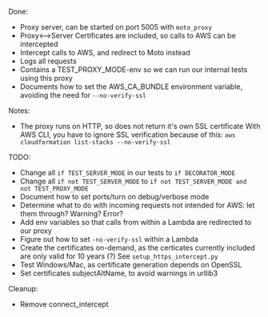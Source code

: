 Done:

 - Proxy server, can be started on port 5005 with `moto_proxy`
 - Proxy<-->Server Certificates are included, so calls to AWS can be intercepted
 - Intercept calls to AWS, and redirect to Moto instead
 - Logs all requests
 - Contains a TEST_PROXY_MODE-env so we can run our internal tests using this proxy
 - Documents how to set the AWS_CA_BUNDLE environment variable, avoiding the need for `--no-verify-ssl`

Notes: 

 - The proxy runs on HTTP, so does not return it's own SSL certificate
   With AWS CLI, you have to ignore SSL verification because of this: `aws cloudformation list-stacks --no-verify-ssl`

TODO:
 - Change all `if TEST_SERVER_MODE` in our tests to `if DECORATOR_MODE`
 - Change all `if not TEST_SERVER_MODE` to `if not TEST_SERVER_MODE and not TEST_PROXY_MODE`
 - Document how to set ports/turn on debug/verbose mode
 - Determine what to do with incoming requests not intended for AWS: let them through? Warning? Error?
 - Add env variables so that calls from within a Lambda are redirected to our proxy
 - Figure out how to set `-no-verify-ssl` within a Lambda
 - Create the certificates on-demand, as the certicates currently included are only valid for 10 years (?) See `setup_https_intercept.py`
 - Test Windows/Mac, as certificate generation depends on OpenSSL
 - Set certificates subjectAltName, to avoid warnings in urllib3

Cleanup:
 - Remove connect_intercept

